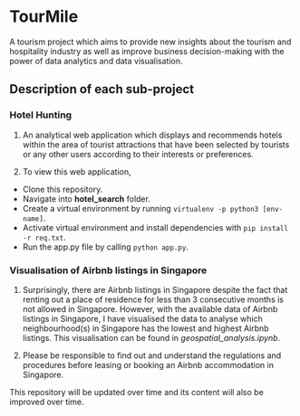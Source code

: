 # TourMile
A tourism project which aims to provide new insights about the tourism and hospitality industry as well as improve business decision-making with the power of data analytics and data visualisation.

## Description of each sub-project
### Hotel Hunting
1. An analytical web application which displays and recommends hotels within the area of tourist attractions that have been selected by tourists or any other users according to their interests or preferences.

2. To view this web application,
- Clone this repository.
- Navigate into **hotel_search** folder.
- Create a virtual environment by running `virtualenv -p python3 [env-name]`.
- Activate virtual environment and install dependencies with `pip install -r req.txt`.
- Run the app.py file by calling `python app.py`.

### Visualisation of Airbnb listings in Singapore
1. Surprisingly, there are Airbnb listings in Singapore despite the fact that renting out a place of residence for less than 3 consecutive months is not allowed in Singapore. However, with the available data of Airbnb listings in Singapore, I have visualised the data to analyse which neighbourhood(s) in Singapore has the lowest and highest Airbnb listings. This visualisation can be found in *geospatial_analysis.ipynb*.

2. Please be responsible to find out and understand the regulations and procedures before leasing or booking an Airbnb accommodation in Singapore.

This repository will be updated over time and its content will also be improved over time.
